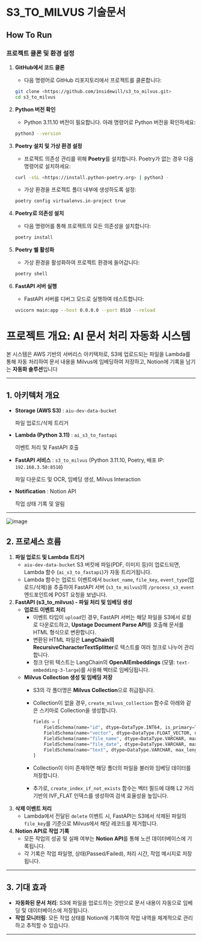 # S3_TO_MILVUS 기술문서

## How To Run

### 프로젝트 클론 및 환경 설정

1. **GitHub에서 코드 클론**
    - 다음 명령어로 GitHub 리포지토리에서 프로젝트를 클론합니다:
    
    ```bash
    git clone <https://github.com/1nsidewill/s3_to_milvus.git>
    cd s3_to_milvus
    ```
    
2. **Python 버전 확인**
    - Python 3.11.10 버전이 필요합니다. 아래 명령어로 Python 버전을 확인하세요:
    
    ```bash
    python3 --version
    ```
    
3. **Poetry 설치 및 가상 환경 설정**
    - 프로젝트 의존성 관리를 위해 **Poetry**를 설치합니다. Poetry가 없는 경우 다음 명령어로 설치하세요:
    
    ```bash
    curl -sSL <https://install.python-poetry.org> | python3 -
    ```
    
    - 가상 환경을 프로젝트 폴더 내부에 생성하도록 설정:
    
    ```bash
    poetry config virtualenvs.in-project true
    ```
    
4. **Poetry로 의존성 설치**
    - 다음 명령어를 통해 프로젝트의 모든 의존성을 설치합니다:
    
    ```bash
    poetry install
    ```
    
5. **Poetry 쉘 활성화**
    - 가상 환경을 활성화하여 프로젝트 환경에 들어갑니다:
    
    ```bash
    poetry shell
    ```
    
6. **FastAPI 서버 실행**
    - FastAPI 서버를 디버그 모드로 실행하여 테스트합니다:
    
    ```bash
    uvicorn main:app --host 0.0.0.0 --port 8510 --reload
    ```

# 프로젝트 개요: AI 문서 처리 자동화 시스템

본 시스템은 AWS 기반의 서버리스 아키텍처로, S3에 업로드되는 파일을 Lambda를 통해 자동 처리하여 문서 내용을 Milvus에 임베딩하여 저장하고, Notion에 기록을 남기는 **자동화 솔루션**입니다

---

## 1. 아키텍처 개요

- **Storage (AWS S3)** : `aiu-dev-data-bucket`
    
    파일 업로드/삭제 트리거
    
- **Lambda (Python 3.11)** : `ai_s3_to_fastapi`
    
    이벤트 처리 및 FastAPI 호출
    
- **FastAPI 서비스** : `s3_to_milvus` (Python 3.11.10, Poetry, 배포 IP: `192.168.3.50:8510`)
    
    파일 다운로드 및 OCR, 임베딩 생성, Milvus Interaction
    
- **Notification** : Notion API
    
    작업 상태 기록 및 알림
    

---

![image](https://github.com/user-attachments/assets/31136aac-2f03-4543-bf27-7a8dfe4e43af)


## 2. 프로세스 흐름

1. **파일 업로드 및 Lambda 트리거**
    - `aiu-dev-data-bucket` S3 버킷에 파일(PDF, 이미지 등)이 업로드되면, Lambda 함수 (`ai_s3_to_fastapi`)가 자동 트리거됩니다.
    - Lambda 함수는 업로드 이벤트에서 `bucket_name`, `file_key`, `event_type`(업로드/삭제)을 추출하여 FastAPI 서버 (`s3_to_milvus`)의 `/process_s3_event` 엔드포인트에 POST 요청을 보냅니다.
2. **FastAPI (s3_to_milvus) - 파일 처리 및 임베딩 생성**
    - **업로드 이벤트 처리**
        - 이벤트 타입이 `upload`인 경우, FastAPI 서버는 해당 파일을 S3에서 로컬로 다운로드하고, **Upstage Document Parse API**를 호출해 문서를 HTML 형식으로 변환합니다.
        - 변환된 HTML 파일은 **LangChain의 RecursiveCharacterTextSplitter**로 텍스트를 여러 청크로 나누어 관리합니다.
        - 청크 단위 텍스트는 LangChain의 **OpenAIEmbeddings** (모델: `text-embedding-3-large`)를 사용해 벡터로 임베딩됩니다.
    - **Milvus Collection 생성 및 임베딩 저장**
        - S3의 각 폴더명은 **Milvus Collection**으로 취급됩니다.
        - Collection이 없을 경우, `create_milvus_collection` 함수로 아래와 같은 스키마로 Collection을 생성합니다.
            
            ```python
            fields = [
                FieldSchema(name="id", dtype=DataType.INT64, is_primary=True, auto_id=True),
                FieldSchema(name="vector", dtype=DataType.FLOAT_VECTOR, dim=3072),
                FieldSchema(name="file_name", dtype=DataType.VARCHAR, max_length=255),
                FieldSchema(name="file_date", dtype=DataType.VARCHAR, max_length=255),
                FieldSchema(name="text", dtype=DataType.VARCHAR, max_length=65535)
            ]
            
            ```
            
        - Collection이 이미 존재하면 해당 폴더의 파일을 불러와 임베딩 데이터를 저장합니다.
        - 추가로, `create_index_if_not_exists` 함수는 벡터 필드에 대해 L2 거리 기반의 IVF_FLAT 인덱스를 생성하여 검색 효율성을 높입니다.
3. **삭제 이벤트 처리**
    - Lambda에서 전달된 `delete` 이벤트 시, FastAPI는 S3에서 삭제된 파일의 `file_key`를 기준으로 Milvus에서 해당 레코드를 제거합니다.
4. **Notion API로 작업 기록**
    - 모든 작업의 성공 및 실패 여부는 **Notion API**를 통해 노션 데이터베이스에 기록됩니다.
    - 각 기록은 작업 파일명, 상태(Passed/Failed), 처리 시간, 작업 메시지로 저장됩니다.

---

## 3. 기대 효과

- **자동화된 문서 처리**: S3에 파일을 업로드하는 것만으로 문서 내용이 자동으로 임베딩 및 데이터베이스에 저장됩니다.
- **작업 모니터링**: 모든 작업 상태를 Notion에 기록하여 작업 내역을 체계적으로 관리하고 추적할 수 있습니다.

---
